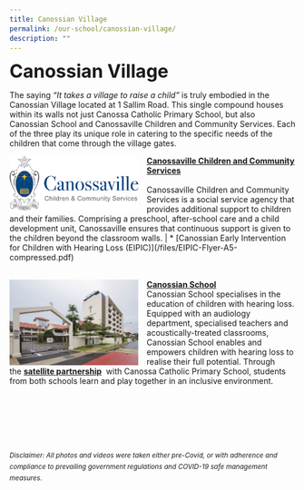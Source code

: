 ```yaml
---
title: Canossian Village
permalink: /our-school/canossian-village/
description: ""
---
```

<b><font size=6>Canossian Village</font></b>

The saying <em>“It takes a village to raise a child”</em> is truly embodied in the Canossian Village located at 1 Sallim Road. This single compound houses within its walls not just Canossa Catholic Primary School, but also Canossian School and Canossaville Children and Community Services. Each of the three play its unique role in catering to the specific needs of the children that come through the village gates.

<img src="/images/Our%20School/Village%201.png" style="width:45%;margin-right:15px" align = "left" >
<b><a href="https://canossaville.org.sg/">Canossaville Children and Community Services</a></b><br><br>
Canossaville Children and Community Services is a social service agency that provides additional support to children and their families. Comprising a preschool, after-school care and a child development unit, Canossaville ensures that continuous support is given to the children beyond the classroom walls. |
* [Canossian Early Intervention for Children with Hearing Loss (EIPIC)](/files/EIPIC-Flyer-A5-compressed.pdf)
<br>
<br>





<img src="/images/Our%20School/Village%202.jpg" style="width:45%;margin-right:15px" align = "left"> <b><a href="http://www.canossian.edu.sg/">Canossian School</a></b><br>
Canossian School specialises in the education of children with hearing loss. Equipped with an audiology department, specialised teachers and acoustically-treated classrooms, Canossian School enables and empowers children with hearing loss to realise their full potential. Through the [**satellite partnership**](https://staging.d2nutevx25vdua.amplifyapp.com/our-school/satellite-partnership)  with Canossa Catholic Primary School, students from both schools learn and play together in an inclusive environment.

<br><br><br><br><br><br>
<sup>_Disclaimer: All photos and videos were taken either pre-Covid, or with adherence and compliance to prevailing government regulations and COVID-19 safe management measures._</sup>